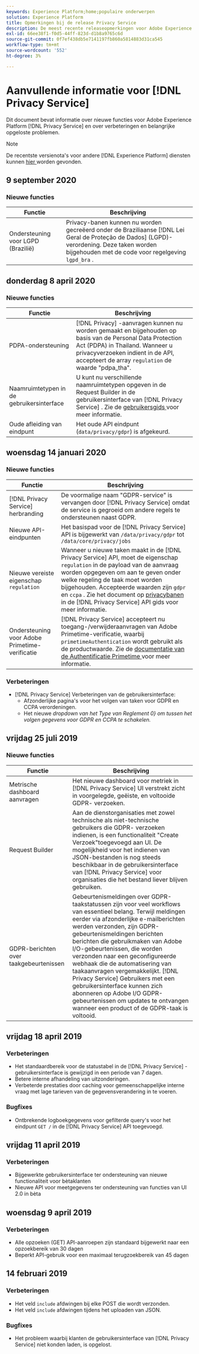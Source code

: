 ```yaml
---
keywords: Experience Platform;home;populaire onderwerpen
solution: Experience Platform
title: Opmerkingen bij de release Privacy Service
description: De meest recente releaseopmerkingen voor Adobe Experience Platform Privacy Service.
exl-id: 66ee38f1-f0d5-44ff-823d-d1b8a9765c6d
source-git-commit: 0f7ef438db5e7141197fb860a5814883d31ca545
workflow-type: tm+mt
source-wordcount: '552'
ht-degree: 3%

---
```


# Aanvullende informatie voor [!DNL Privacy Service]

Dit document bevat informatie over nieuwe functies voor Adobe Experience Platform [!DNL Privacy Service] en over verbeteringen en belangrijke opgeloste problemen.

>[!NOTE]
>
>De recentste versienota&#39;s voor andere [!DNL Experience Platform] diensten kunnen [ hier ](../release-notes/latest/latest.md) worden gevonden.

## 9 september 2020

### Nieuwe functies

| Functie | Beschrijving |
| --- | --- |
| Ondersteuning voor LGPD (Brazilië) | Privacy-banen kunnen nu worden gecreëerd onder de Braziliaanse [!DNL Lei Geral de Proteção de Dados] (LGPD)-verordening. Deze taken worden bijgehouden met de code voor regelgeving `lgpd_bra` . |

## donderdag 8 april 2020

### Nieuwe functies

| Functie | Beschrijving |
| --- | --- |
| PDPA-ondersteuning | [!DNL Privacy] -aanvragen kunnen nu worden gemaakt en bijgehouden op basis van de Personal Data Protection Act (PDPA) in Thailand. Wanneer u privacyverzoeken indient in de API, accepteert de array `regulation` de waarde &quot;pdpa_tha&quot;. |
| Naamruimtetypen in de gebruikersinterface | U kunt nu verschillende naamruimtetypen opgeven in de Request Builder in de gebruikersinterface van [!DNL Privacy Service] . Zie de [ gebruikersgids ](ui/user-guide.md) voor meer informatie. |
| Oude afleiding van eindpunt | Het oude API eindpunt (`data/privacy/gdpr`) is afgekeurd. |

## woensdag 14 januari 2020

### Nieuwe functies

| Functie | Beschrijving |
| --- | --- |
| [!DNL Privacy Service] herbranding | De voormalige naam &quot;GDPR-service&quot; is vervangen door [!DNL Privacy Service] omdat de service is gegroeid om andere regels te ondersteunen naast GDPR. |
| Nieuwe API-eindpunten | Het basispad voor de [!DNL Privacy Service] API is bijgewerkt van `/data/privacy/gdpr` tot `/data/core/privacy/jobs` |
| Nieuwe vereiste eigenschap `regulation` | Wanneer u nieuwe taken maakt in de [!DNL Privacy Service] API, moet de eigenschap `regulation` in de payload van de aanvraag worden opgegeven om aan te geven onder welke regeling de taak moet worden bijgehouden. Accepteerde waarden zijn `gdpr` en `ccpa` . Zie het document op [ privacybanen ](api/privacy-jobs.md) in de [!DNL Privacy Service] API gids voor meer informatie. |
| Ondersteuning voor Adobe Primetime-verificatie | [!DNL Privacy Service] accepteert nu toegang-/verwijderaanvragen van Adobe Primetime-verificatie, waarbij `primetimeAuthentication` wordt gebruikt als de productwaarde. Zie de [ documentatie van de Authentificatie Primetime ](https://tve.helpdocsonline.com/how-to-make-a-privacy-request) voor meer informatie. |

### Verbeteringen

* [!DNL Privacy Service] Verbeteringen van de gebruikersinterface:
   * Afzonderlijke pagina&#39;s voor het volgen van taken voor GDPR en CCPA verordeningen.
   * Het nieuwe *dropdown van het Type van Reglement 0} om tussen het volgen gegevens voor GDPR en CCPA te schakelen.*

## vrijdag 25 juli 2019

### Nieuwe functies

| Functie | Beschrijving |
| --- | --- |
| Metrische dashboard aanvragen | Het nieuwe dashboard voor metriek in [!DNL Privacy Service] UI verstrekt zicht in voorgelegde, geëiste, en voltooide GDPR- verzoeken. |
| Request Builder | Aan de dienstorganisaties met zowel technische als niet-technische gebruikers die GDPR- verzoeken indienen, is een functionaliteit &quot;Create Verzoek&quot;toegevoegd aan UI. De mogelijkheid voor het indienen van JSON-bestanden is nog steeds beschikbaar in de gebruikersinterface van [!DNL Privacy Service] voor organisaties die het bestand liever blijven gebruiken. |
| GDPR-berichten over taakgebeurtenissen | Gebeurtenismeldingen over GDPR-taakstatussen zijn voor veel workflows van essentieel belang. Terwijl meldingen eerder via afzonderlijke e-mailberichten werden verzonden, zijn GDPR-gebeurtenismeldingen berichten berichten die gebruikmaken van Adobe I/O-gebeurtenissen, die worden verzonden naar een geconfigureerde webhaak die de automatisering van taakaanvragen vergemakkelijkt. [!DNL Privacy Service] Gebruikers met een gebruikersinterface kunnen zich abonneren op Adobe I/O GDPR-gebeurtenissen om updates te ontvangen wanneer een product of de GDPR-taak is voltooid. |

## vrijdag 18 april 2019

### Verbeteringen

* Het standaardbereik voor de statustabel in de [!DNL Privacy Service] -gebruikersinterface is gewijzigd in een periode van 7 dagen.
* Betere interne afhandeling van uitzonderingen.
* Verbeterde prestaties door caching voor gemeenschappelijke interne vraag met lage tarieven van de gegevensverandering in te voeren.

### Bugfixes

* Ontbrekende logboekgegevens voor gefilterde query&#39;s voor het eindpunt `GET /` in de [!DNL Privacy Service] API toegevoegd.

## vrijdag 11 april 2019

### Verbeteringen

* Bijgewerkte gebruikersinterface ter ondersteuning van nieuwe functionaliteit voor bètaklanten
* Nieuwe API voor meetgegevens ter ondersteuning van functies van UI 2.0 in bèta

## woensdag 9 april 2019

### Verbeteringen

* Alle opzoeken (GET) API-aanroepen zijn standaard bijgewerkt naar een opzoekbereik van 30 dagen
* Beperkt API-gebruik voor een maximaal terugzoekbereik van 45 dagen

## 14 februari 2019

### Verbeteringen

* Het veld `include` afdwingen bij elke POST die wordt verzonden.
* Het veld `include` afdwingen tijdens het uploaden van JSON.

### Bugfixes

* Het probleem waarbij klanten de gebruikersinterface van [!DNL Privacy Service] niet konden laden, is opgelost.
